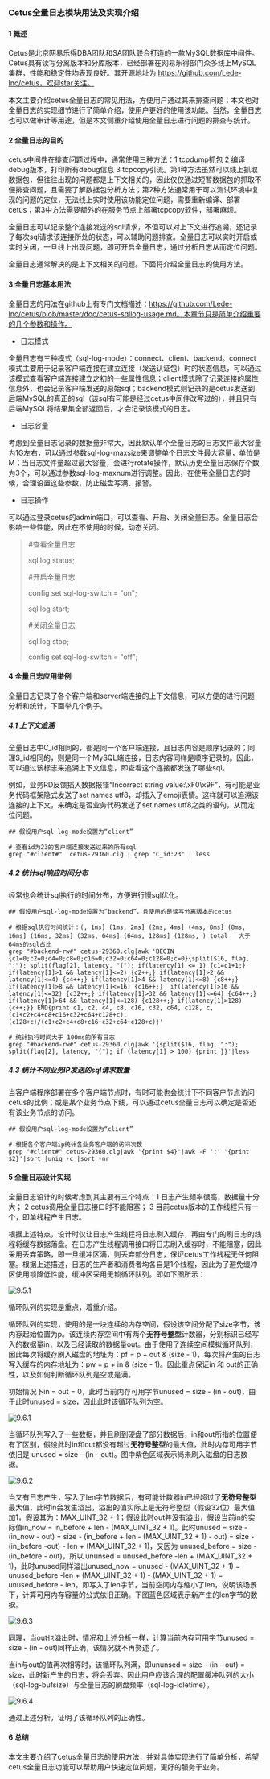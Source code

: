 ### Cetus全量日志模块用法及实现介绍

#### 1 概述

Cetus是北京网易乐得DBA团队和SA团队联合打造的一款MySQL数据库中间件。Cetus具有读写分离版本和分库版本，已经部署在网易乐得部门众多线上MySQL集群，性能和稳定性均表现良好。其开源地址为:https://github.com/Lede-Inc/cetus，欢迎star关注。

本文主要介绍cetus全量日志的常见用法，方便用户通过其来排查问题；本文也对全量日志的实现细节进行了简单介绍，使用户更好的使用该功能。当然，全量日志也可以做审计等用途，但是本文侧重介绍使用全量日志进行问题的排查与统计。

#### 2 全量日志的目的

cetus中间件在排查问题过程中，通常使用三种方法：1 tcpdump抓包 2 编译debug版本，打印所有debug信息 3 tcpcopy引流。第1种方法虽然可以线上抓取数据包，但往往出现的问题都是上下文相关的，因此仅仅通过短暂数据包的抓取不便排查问题，且需要了解数据包分析方法；第2种方法通常用于可以测试环境中复现的问题的定位，无法线上实时使用该功能定位问题，需要重新编译、部署cetus；第3中方法需要额外的在服务节点上部署tcpcopy软件，部署麻烦。

全量日志可以记录整个连接发送的sql请求，不但可以对上下文进行追溯，还记录了每次sql请求该连接所处的状态，可以辅助问题排查。全量日志可以实时开启或实时关闭，一旦线上出现问题，即可开启全量日志，通过分析日志从而定位问题。

全量日志通常解决的是上下文相关的问题。下面将介绍全量日志的使用方法。

#### 3 全量日志基本用法

全量日志的用法在github上有专门文档描述：https://github.com/Lede-Inc/cetus/blob/master/doc/cetus-sqllog-usage.md。本章节只是简单介绍重要的几个参数和操作。

- 日志模式

全量日志有三种模式（sql-log-mode）：connect、client、backend。connect模式主要用于记录客户端连接在建立连接（发送认证包）时的状态信息，可以通过该模式查看客户端连接建立之初的一些属性信息；client模式除了记录连接的属性信息外，也会记录客户端发送的原始sql；backend模式则记录的是cetus发送到后端MySQL的真正的sql（该sql有可能是经过cetus中间件改写过的），并且只有后端MySQL将结果集全部返回后，才会记录该模式的日志。

- 日志容量

考虑到全量日志记录的数据量非常大，因此默认单个全量日志的日志文件最大容量为1G左右，可以通过参数sql-log-maxsize来调整单个日志文件最大容量，单位是M；当日志文件量超过最大容量，会进行rotate操作，默认历史全量日志保存个数为3个，可以通过参数sql-log-maxnum进行调整。因此，在使用全量日志的时候，合理设置这些参数，防止磁盘写满、报警。

- 日志操作

可以通过登录cetus的admin端口，可以查看、开启、关闭全量日志。全量日志会影响一些性能，因此在不使用的时候，动态关闭。

> \#查看全量日志
> 
> sql log status;
>
> \#开启全量日志
> 
> config set sql-log-switch = "on";
> 
> sql log start;
> 
> \#关闭全量日志
> 
> sql log stop;
> 
> config set sql-log-switch = "off";


#### 4 全量日志应用举例

全量日志记录了各个客户端和server端连接的上下文信息，可以方便的进行问题分析和统计，下面举几个例子。


##### 4.1 上下文追溯

全量日志中C\_id相同的，都是同一个客户端连接，且日志内容是顺序记录的；同理S\_id相同的，则是同一个MySQL端连接，日志内容同样是顺序记录的。因此，可以通过该标志来追溯上下文信息，即查看这个连接都发送了哪些sql。

例如，业务RD反馈插入数据报错“Incorrect string value:\xF0\x9F”，有可能是业务代码框架隐式发送了set names utf8，却插入了emoji表情。这样就可以追溯该连接的上下文，来确定是否业务代码发送了set names utf8之类的语句，从而定位问题。

```
## 假设用户sql-log-mode设置为“client” 

# 查看id为23的客户端连接发送过来的所有sql
grep "#client#"  cetus-29360.clg | grep "C_id:23" | less
```

##### 4.2 统计sql响应时间分布

经常也会统计sql执行的时间分布，方便进行慢sql优化。

```
## 假设用户sql-log-mode设置为“backend”，且使用的是读写分离版本的cetus

# 根据sql执行时间统计：(, 1ms] (1ms, 2ms] (2ms, 4ms] (4ms, 8ms] (8ms, 16ms] (16ms, 32ms] (32ms, 64ms] (64ms, 128ms] (128ms, ) total   大于64ms的sql占比
grep "#backend-rw#" cetus-29360.clg|awk 'BEGIN {c1=0;c2=0;c4=0;c8=0;c16=0;c32=0;c64=0;c128=0;c=0}{split($16, flag, ":"); split(flag[2], latency, "("); if(latency[1] <= 1) {c1=c1+1;} if(latency[1]>1 && latency[1]<=2) {c2++;} if(latency[1]>2 && latency[1]<=4) {c4++;} if(latency[1]>4 && latency[1]<=8) {c8++;} if(latency[1]>8 && latency[1]<=16) {c16++;}  if(latency[1]>16 && latency[1]<=32) {c32++;} if(latency[1]>32 && latency[1]<=64) {c64++;} if(latency[1]>64 && latency[1]<=128) {c128++;} if(latency[1]>128) {c++;}} END{print c1, c2, c4, c8, c16, c32, c64, c128, c, (c1+c2+c4+c8+c16+c32+c64+c128+c), (c128+c)/(c1+c2+c4+c8+c16+c32+c64+c128+c)}'

# 统计执行时间大于 100ms的所有日志
grep "#backend-rw#" cetus-29360.clg|awk '{split($16, flag, ":"); split(flag[2], latency, "("); if (latency[1] > 100) {print }}'|less
```

##### 4.3 统计不同业务IP发送的sql请求数量

当客户端程序部署在多个客户端节点时，有时可能也会统计下不同客户节点访问cetus的比例；或是某个业务节点下线，可以通过cetus全量日志可以确定是否还有该业务节点的访问。

```
## 假设用户sql-log-mode设置为“client” 

# 根据各个客户端ip统计各业务客户端的访问次数
grep "#client#" cetus-29360.clg|awk '{print $4}'|awk -F ':' '{print $2}'|sort |uniq -c |sort -nr
```

#### 5 全量日志设计实现

全量日志设计的时候考虑到其主要有三个特点：1 日志产生频率很高，数据量十分大； 2 cetus调用全量日志接口时不能阻塞； 3 目前cetus版本的工作线程只有一个，即单线程产生日志。

根据上述特点，设计时仅让日志产生线程将日志刷入缓存，再由专门的刷日志的线程将缓存数据落盘。在日志产生线程调用接口将日志刷入缓存时，不能阻塞，因此采用丢弃策略，即一旦缓冲区满，则丢弃部分日志，保证cetus工作线程无任何阻塞。根据上述描述，日志的生产者和消费者均各自是1个线程，因此为了避免缓冲区使用锁降低性能，缓冲区采用无锁循环队列。即如下图所示：

![9.5.1](./images/9.5.1.png)

循环队列的实现是重点，着重介绍。

循环队列的实现，使用的是一块连续的内存空间，假设该空间分配了size字节，该内存起始位置为p。该连续内存空间中有两个**无符号整型**计数器，分别标识已经写入的数据量in，以及已经读取的数据量out。由于使用了连续空间模拟循环队列，因此每次将缓存刷入磁盘的地址为：pf = p + out & (size - 1)，每次将产生的日志写入缓存的内存地址为：pw = p + in & (size - 1)。因此重点保证in 和 out的正确性，以及如何判断循环队列是空或是满。

初始情况下in = out = 0，此时当前内存可用字节unused = size - (in - out)，由于此时unused = size，因此此时该循环队列为空。

![9.6.1](./images/9.6.1.png)

当循环队列写入了一些数据，并且刷到硬盘了部分数据后，in和out所指的位置便有了区别，假设此时in和out都没有超过**无符号整型**的最大值，此时内存可用字节依旧是 unused = size - (in - out)。图中紫色区域表示尚未刷入磁盘的日志数据。

![9.6.2](./images/9.6.2.png)

当又有日志产生，写入了len字节数据后，有可能计数器in已经超过了**无符号整型**最大值，此时in会发生溢出，溢出的值实际上是无符号整型（假设32位）最大值加1，假设其为：MAX\_UINT\_32 + 1；假设此时out并没有溢出，假设当前in的实际值in\_now = in\_before + len - (MAX\_UINT\_32 + 1)。此时unused = size - (in\_now - out) = size - (in\_before + len - (MAX\_UINT\_32 + 1) - out) = size - (in\_before -out) - len + (MAX\_UINT\_32 + 1)，又因为 unused\_before = size - (in\_before - out)，所以 ununsed = unused\_before -len + (MAX\_UINT\_32 + 1)，此时unused同样溢出unused\_now = unused - (MAX\_UINT\_32 + 1) = unused\_before -len + (MAX\_UINT\_32 + 1) - (MAX\_UINT\_32 + 1) = unused\_before - len。即写入了len字节，当前空闲内存缩小了len，说明该场景下，计算可用内存容量的公式依旧正确。下图蓝色区域表示新产生的len字节的数据。

![9.6.3](./images/9.6.3.png)

同理，当out也溢出时，情况和上述分析一样，计算当前内存可用字节unused = size - (in - out)同样正确，该情况就不再赘述了。

当in与out的值再次相等时，该循环队列满，即ununsed = size - (in - out) = size，此时新产生的日志，将会丢弃。因此用户应该合理的配置缓冲队列的大小（sql-log-bufsize）与全量日志的刷盘频率（sql-log-idletime）。

![9.6.4](./images/9.6.4.png)


通过上述分析，证明了该循环队列的正确性。

#### 6 总结

本文主要介绍了cetus全量日志的使用方法，并对具体实现进行了简单分析，希望cetus全量日志功能可以帮助用户快速定位问题，更好的服务于业务。
